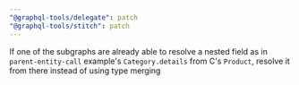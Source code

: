 ```yaml
---
"@graphql-tools/delegate": patch
"@graphql-tools/stitch": patch
---
```


If one of the subgraphs are already able to resolve a nested field as in `parent-entity-call` example's `Category.details` from C's `Product`, resolve it from there instead of using type merging
